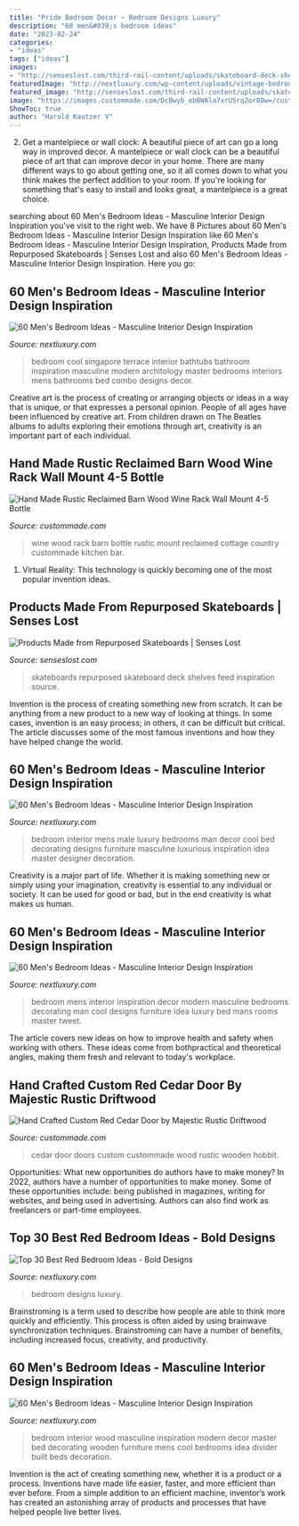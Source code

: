 ```yaml
---
title: "Pride Bedroom Decor ~ Bedroom Designs Luxury"
description: "60 men&#039;s bedroom ideas"
date: "2023-02-24"
categories:
- "ideas"
tags: ["ideas"]
images:
- "http://senseslost.com/third-rail-content/uploads/skateboard-deck-shelves.jpg"
featuredImage: "http://nextluxury.com/wp-content/uploads/vintage-bedroom-design-ideas-for-men.jpg"
featured_image: "http://senseslost.com/third-rail-content/uploads/skateboard-deck-shelves.jpg"
image: "https://images.custommade.com/DcBwyb_ebBWAla7xrUSrq2or8Ow=/custommade-photosets/585/585.15635.jpg"
ShowToc: true
author: "Harold Kautzer V"
---
```



2. Get a mantelpiece or wall clock: A beautiful piece of art can go a long way in improved decor.
A mantelpiece or wall clock can be a beautiful piece of art that can improve decor in your home. There are many different ways to go about getting one, so it all comes down to what you think makes the perfect addition to your room. If you're looking for something that's easy to install and looks great, a mantelpiece is a great choice.

	

		
searching about 60 Men&#039;s Bedroom Ideas - Masculine Interior Design Inspiration you've visit to the right web. We have 8 Pictures about 60 Men&#039;s Bedroom Ideas - Masculine Interior Design Inspiration like 60 Men&#039;s Bedroom Ideas - Masculine Interior Design Inspiration, Products Made from Repurposed Skateboards | Senses Lost and also 60 Men&#039;s Bedroom Ideas - Masculine Interior Design Inspiration. Here you go:
		
    
## 60 Men&#039;s Bedroom Ideas - Masculine Interior Design Inspiration

<img loading=lazy src="http://nextluxury.com/wp-content/uploads/cool-masculine-bedroom-interior-design.jpg" onerror="this.onerror=null;this.src='https://tse3.mm.bing.net/th?id=OIP.QqRJShHKkT6_qR7cIyWqhgHaLJ&amp;pid=15.1';" alt="60 Men&#039;s Bedroom Ideas - Masculine Interior Design Inspiration">

_Source: nextluxury.com_

>bedroom cool singapore terrace interior bathtubs bathroom inspiration masculine modern architology master bedrooms interiors mens bathrooms bed combo designs decor. 

	

Creative art is the process of creating or arranging objects or ideas in a way that is unique, or that expresses a personal opinion. People of all ages have been influenced by creative art. From children drawn on The Beatles albums to adults exploring their emotions through art, creativity is an important part of each individual.

    
## Hand Made Rustic Reclaimed Barn Wood Wine Rack Wall Mount 4-5 Bottle

<img loading=lazy src="https://images.custommade.com/IngQi2IBMPS3BpZ1EbO3A9BQmOE=/custommade-photosets/209458/209458.516055.jpg" onerror="this.onerror=null;this.src='https://tse1.mm.bing.net/th?id=OIP.naUeAC-w9khIYhbX2X5pfwHaK0&amp;pid=15.1';" alt="Hand Made Rustic Reclaimed Barn Wood Wine Rack Wall Mount 4-5 Bottle">

_Source: custommade.com_

>wine wood rack barn bottle rustic mount reclaimed cottage country custommade kitchen bar. 

	

1. Virtual Reality: This technology is quickly becoming one of the most popular invention ideas.

    
## Products Made From Repurposed Skateboards | Senses Lost

<img loading=lazy src="http://senseslost.com/third-rail-content/uploads/skateboard-deck-shelves.jpg" onerror="this.onerror=null;this.src='https://tse4.mm.bing.net/th?id=OIP.PYZ9-pQYpOM-4Pzse2mSXAHaLG&amp;pid=15.1';" alt="Products Made from Repurposed Skateboards | Senses Lost">

_Source: senseslost.com_

>skateboards repurposed skateboard deck shelves feed inspiration source. 

	

Invention is the process of creating something new from scratch. It can be anything from a new product to a new way of looking at things. In some cases, invention is an easy process; in others, it can be difficult but critical. The article discusses some of the most famous inventions and how they have helped change the world.

    
## 60 Men&#039;s Bedroom Ideas - Masculine Interior Design Inspiration

<img loading=lazy src="http://nextluxury.com/wp-content/uploads/vintage-bedroom-design-ideas-for-men.jpg" onerror="this.onerror=null;this.src='https://tse4.mm.bing.net/th?id=OIP.aFXgqkhs9EJn_kCcw97j7gHaLH&amp;pid=15.1';" alt="60 Men&#039;s Bedroom Ideas - Masculine Interior Design Inspiration">

_Source: nextluxury.com_

>bedroom interior mens male luxury bedrooms man decor cool bed decorating designs furniture masculine luxurious inspiration idea master designer decoration. 

	

Creativity is a major part of life. Whether it is making something new or simply using your imagination, creativity is essential to any individual or society. It can be used for good or bad, but in the end creativity is what makes us human.

    
## 60 Men&#039;s Bedroom Ideas - Masculine Interior Design Inspiration

<img loading=lazy src="http://nextluxury.com/wp-content/uploads/mens-bedroom-design-photos.jpg" onerror="this.onerror=null;this.src='https://tse4.mm.bing.net/th?id=OIP.MOikukF5cblkWUGh8ou63wHaLH&amp;pid=15.1';" alt="60 Men&#039;s Bedroom Ideas - Masculine Interior Design Inspiration">

_Source: nextluxury.com_

>bedroom mens interior inspiration decor modern masculine bedrooms decorating man cool designs furniture idea luxury bed mans rooms master tweet. 

	

The article covers new ideas on how to improve health and safety when working with others. These ideas come from bothpractical and theoretical angles, making them fresh and relevant to today's workplace.

    
## Hand Crafted Custom Red Cedar Door By Majestic Rustic Driftwood

<img loading=lazy src="https://images.custommade.com/DcBwyb_ebBWAla7xrUSrq2or8Ow=/custommade-photosets/585/585.15635.jpg" onerror="this.onerror=null;this.src='https://tse4.mm.bing.net/th?id=OIP.LxCfP3m4MFi4omROB0W-WwHaPp&amp;pid=15.1';" alt="Hand Crafted Custom Red Cedar Door by Majestic Rustic Driftwood">

_Source: custommade.com_

>cedar door doors custom custommade wood rustic wooden hobbit. 

	

Opportunities: What new opportunities do authors have to make money?
In 2022, authors have a number of opportunities to make money. Some of these opportunities include: being published in magazines, writing for websites, and being used in advertising. Authors can also find work as freelancers or part-time employees.

    
## Top 30 Best Red Bedroom Ideas - Bold Designs

<img loading=lazy src="http://nextluxury.com/wp-content/uploads/luxury-black-red-bedroom-designs.jpg" onerror="this.onerror=null;this.src='https://tse4.mm.bing.net/th?id=OIP.WcJ9MuI4IUOBO9L9CffHEQHaHa&amp;pid=15.1';" alt="Top 30 Best Red Bedroom Ideas - Bold Designs">

_Source: nextluxury.com_

>bedroom designs luxury. 

	

Brainstroming is a term used to describe how people are able to think more quickly and efficiently. This process is often aided by using brainwave synchronization techniques. Brainstroming can have a number of benefits, including increased focus, creativity, and productivity.

    
## 60 Men&#039;s Bedroom Ideas - Masculine Interior Design Inspiration

<img loading=lazy src="http://nextluxury.com/wp-content/uploads/bedroom-wood-wall-ideas.jpg" onerror="this.onerror=null;this.src='https://tse1.mm.bing.net/th?id=OIP.NunCsB3aqM8lddjtL5KVsAHaLP&amp;pid=15.1';" alt="60 Men&#039;s Bedroom Ideas - Masculine Interior Design Inspiration">

_Source: nextluxury.com_

>bedroom interior wood masculine inspiration modern decor master bed decorating wooden furniture mens cool bedrooms idea divider built beds decoration. 

	

Invention is the act of creating something new, whether it is a product or a process. Inventions have made life easier, faster, and more efficient than ever before. From a simple addition to an efficient machine, inventor’s work has created an astonishing array of products and processes that have helped people live better lives.

